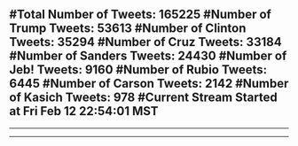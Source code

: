 #Total Number of Tweets: 165225 
#Number of Trump Tweets: 53613
#Number of Clinton Tweets: 35294
#Number of Cruz Tweets: 33184
#Number of Sanders Tweets: 24430
#Number of Jeb! Tweets: 9160
#Number of Rubio Tweets: 6445
#Number of Carson Tweets: 2142
#Number of Kasich Tweets: 978
#Current Stream Started at Fri Feb 12 22:54:01 MST
---
---
---
